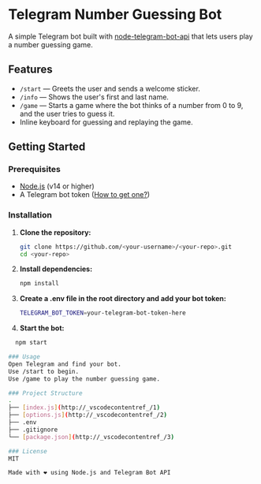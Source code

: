 # Telegram Number Guessing Bot

A simple Telegram bot built with [node-telegram-bot-api](https://github.com/yagop/node-telegram-bot-api) that lets users play a number guessing game.

## Features

- `/start` — Greets the user and sends a welcome sticker.
- `/info` — Shows the user's first and last name.
- `/game` — Starts a game where the bot thinks of a number from 0 to 9, and the user tries to guess it.
- Inline keyboard for guessing and replaying the game.

## Getting Started

### Prerequisites

- [Node.js](https://nodejs.org/) (v14 or higher)
- A Telegram bot token ([How to get one?](https://core.telegram.org/bots#6-botfather))

### Installation

1. **Clone the repository:**
   ```sh
   git clone https://github.com/<your-username>/<your-repo>.git
   cd <your-repo>
   

2. **Install dependencies:**
   ```sh
   npm install

3. **Create a .env file in the root directory and add your bot token:**
   ```sh
   TELEGRAM_BOT_TOKEN=your-telegram-bot-token-here

4. **Start the bot:**
```sh
  npm start

### Usage
Open Telegram and find your bot.
Use /start to begin.
Use /game to play the number guessing game.

### Project Structure
.
├── [index.js](http://_vscodecontentref_/1)
├── [options.js](http://_vscodecontentref_/2)
├── .env
├── .gitignore
└── [package.json](http://_vscodecontentref_/3)

### License
MIT

Made with ❤️ using Node.js and Telegram Bot API